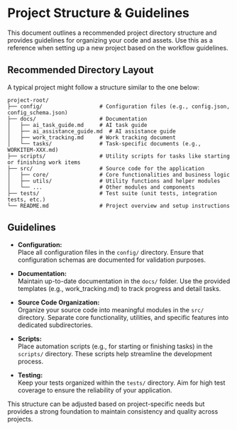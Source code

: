 # Project Structure & Guidelines

This document outlines a recommended project directory structure and provides guidelines for organizing your code and assets. Use this as a reference when setting up a new project based on the workflow guidelines.

## Recommended Directory Layout

A typical project might follow a structure similar to the one below:

```
project-root/
├── config/                  # Configuration files (e.g., config.json, config_schema.json)
├── docs/                    # Documentation
│   ├── ai_task_guide.md     # AI task guide
│   ├── ai_assistance_guide.md  # AI assistance guide
│   ├── work_tracking.md     # Work tracking document
│   └── tasks/               # Task-specific documents (e.g., WORKITEM-XXX.md)
├── scripts/                 # Utility scripts for tasks like starting or finishing work items
├── src/                     # Source code for the application
│   ├── core/                # Core functionalities and business logic
│   ├── utils/               # Utility functions and helper modules
│   └── ...                  # Other modules and components
├── tests/                   # Test suite (unit tests, integration tests, etc.)
└── README.md                # Project overview and setup instructions
```

## Guidelines

- **Configuration:**  
  Place all configuration files in the `config/` directory. Ensure that configuration schemas are documented for validation purposes.

- **Documentation:**  
  Maintain up-to-date documentation in the `docs/` folder. Use the provided templates (e.g., work_tracking.md) to track progress and detail tasks.

- **Source Code Organization:**  
  Organize your source code into meaningful modules in the `src/` directory. Separate core functionality, utilities, and specific features into dedicated subdirectories.

- **Scripts:**  
  Place automation scripts (e.g., for starting or finishing tasks) in the `scripts/` directory. These scripts help streamline the development process.

- **Testing:**  
  Keep your tests organized within the `tests/` directory. Aim for high test coverage to ensure the reliability of your application.

This structure can be adjusted based on project-specific needs but provides a strong foundation to maintain consistency and quality across projects.
